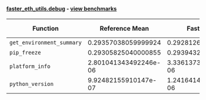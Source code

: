 #### [faster_eth_utils.debug](https://github.com/BobTheBuidler/faster-eth-utils/blob/master/faster_eth_utils/debug.py) - [view benchmarks](https://github.com/BobTheBuidler/faster-eth-utils/blob/master/benchmarks/test_debug_benchmarks.py)

| Function | Reference Mean | Faster Mean | % Change | Speedup (%) | x Faster | Faster |
|----------|---------------|-------------|----------|-------------|----------|--------|
| `get_environment_summary` | 0.29357038059999924 | 0.29281264920000466 | 0.26% | 0.26% | 1.00x | ✅ |
| `pip_freeze` | 0.29305825040000855 | 0.2939432915999987 | -0.30% | -0.30% | 1.00x | ❌ |
| `platform_info` | 2.801041343492246e-06 | 3.3361373879502366e-06 | -19.10% | -16.04% | 0.84x | ❌ |
| `python_version` | 9.92482155910147e-07 | 1.2416414159619644e-06 | -25.10% | -20.07% | 0.80x | ❌ |
